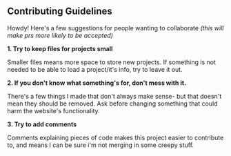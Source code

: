 ## Contributing Guidelines

Howdy! Here's a few suggestions for people wanting to collaborate *(this will make prs more likely to be accepted)*

**1. Try to keep files for projects small**

Smaller files means more space to store new projects. If something is not needed to be able to load a project/it's info, try to leave it out.

**2. If you don't know what something's for, don't mess with it.**

There's a few things I made that don't always make sense- but that doesn't mean they should be removed. Ask before changing something that could harm the website's functionality.

**3. Try to add comments**

Comments explaining pieces of code makes this project easier to contribute to, and means I can be sure i'm not merging in some creepy stuff.
